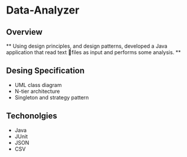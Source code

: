 # Data-Analyzer

## Overview 
** Using design principles, and design patterns, developed a Java application that read text files as input and performs some analysis. **

## Desing Specification 
  - UML class diagram
  - N-tier architecture
  - Singleton and strategy pattern

## Techonolgies
  - Java
  - JUnit
  - JSON
  - CSV
